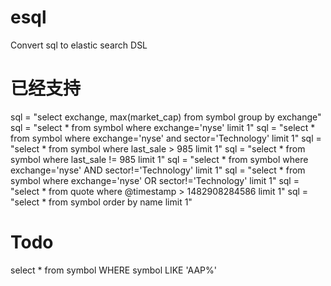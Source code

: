 # esql
Convert sql to elastic search DSL

# 已经支持
sql = "select exchange, max(market_cap) from symbol group by exchange"
sql = "select * from symbol where exchange='nyse' limit 1"
sql = "select * from symbol where exchange='nyse' and sector='Technology' limit 1"
sql = "select * from symbol where last_sale > 985 limit 1"
sql = "select * from symbol where last_sale != 985 limit 1"
sql = "select * from symbol where exchange='nyse' AND sector!='Technology' limit 1"
sql = "select * from symbol where exchange='nyse' OR sector!='Technology' limit 1"
sql = "select * from quote where @timestamp > 1482908284586 limit 1"
sql = "select * from symbol order by name limit 1"

# Todo

select * from symbol WHERE symbol LIKE 'AAP%'
